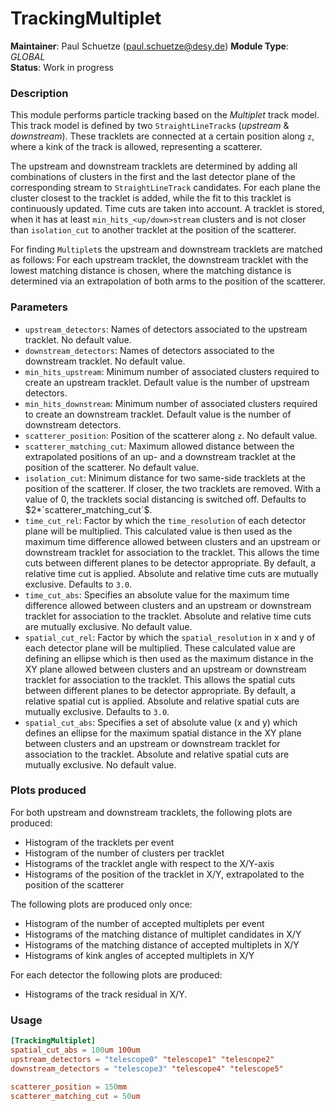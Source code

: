 # TrackingMultiplet
**Maintainer**: Paul Schuetze (paul.schuetze@desy.de)
**Module Type**: *GLOBAL*  
**Status**: Work in progress

### Description
This module performs particle tracking based on the _Multiplet_ track model.
This track model is defined by two `StraightLineTrack`s (_upstream_ & _downstream_). These tracklets are connected at a certain position along `z`, where a kink of the track is allowed, representing a scatterer.

The upstream and downstream tracklets are determined by adding all combinations of clusters in the first and the last detector plane of the corresponding stream to `StraightLineTrack` candidates.
For each plane the cluster closest to the tracklet is added, while the fit to this tracklet is continuously updated.
Time cuts are taken into account.
A tracklet is stored, when it has at least `min_hits_<up/down>stream` clusters and is not closer than `isolation_cut` to another tracklet at the position of the scatterer.

For finding `Multiplet`s the upstream and downstream tracklets are matched as follows:
For each upstream tracklet, the downstream tracklet with the lowest matching distance is chosen, where the matching distance is determined via an extrapolation of both arms to the position of the scatterer.

### Parameters
* `upstream_detectors`: Names of detectors associated to the upstream tracklet. No default value.
* `downstream_detectors`: Names of detectors associated to the downstream tracklet. No default value.
* `min_hits_upstream`: Minimum number of associated clusters required to create an upstream tracklet. Default value is the number of upstream detectors.
* `min_hits_downstream`: Minimum number of associated clusters required to create an downstream tracklet. Default value is the number of downstream detectors.
* `scatterer_position`: Position of the scatterer along `z`. No default value.
* `scatterer_matching_cut`: Maximum allowed distance between the extrapolated positions of an up- and a downstream tracklet at the position of the scatterer. No default value.
* `isolation_cut`: Minimum distance for two same-side tracklets at the position of the scatterer. If closer, the two tracklets are removed. With a value of 0, the tracklets social distancing is switched off. Defaults to $2*`scatterer_matching_cut`$.
* `time_cut_rel`: Factor by which the `time_resolution` of each detector plane will be multiplied. This calculated value is then used as the maximum time difference allowed between clusters and an upstream or downstream tracklet for association to the tracklet. This allows the time cuts between different planes to be detector appropriate. By default, a relative time cut is applied. Absolute and relative time cuts are mutually exclusive. Defaults to `3.0`.
* `time_cut_abs`: Specifies an absolute value for the maximum time difference allowed between clusters and an upstream or downstream tracklet for association to the tracklet. Absolute and relative time cuts are mutually exclusive. No default value.
* `spatial_cut_rel`: Factor by which the `spatial_resolution` in x and y of each detector plane will be multiplied. These calculated value are defining an ellipse which is then used as the maximum distance in the XY plane allowed between clusters and an upstream or downstream tracklet for association to the tracklet. This allows the spatial cuts between different planes to be detector appropriate. By default, a relative spatial cut is applied. Absolute and relative spatial cuts are mutually exclusive. Defaults to `3.0`.
* `spatial_cut_abs`: Specifies a set of absolute value (x and y) which defines an ellipse for the maximum spatial distance in the XY plane between clusters and an upstream or downstream tracklet for association to the tracklet. Absolute and relative spatial cuts are mutually exclusive. No default value.


### Plots produced

For both upstream and downstream tracklets, the following plots are produced:

* Histogram of the tracklets per event
* Histogram of the number of clusters per tracklet
* Histograms of the tracklet angle with respect to the X/Y-axis
* Histograms of the position of the tracklet in X/Y, extrapolated to the position of the scatterer

The following plots are produced only once:

* Histogram of the number of accepted multiplets per event
* Histograms of the matching distance of multiplet candidates in X/Y
* Histograms of the matching distance of accepted multiplets in X/Y
* Histograms of kink angles of accepted multiplets in X/Y

For each detector the following plots are produced:

* Histograms of the track residual in X/Y.

### Usage
```toml
[TrackingMultiplet]
spatial_cut_abs = 100um 100um
upstream_detectors = "telescope0" "telescope1" "telescope2"
downstream_detectors = "telescope3" "telescope4" "telescope5"

scatterer_position = 150mm
scatterer_matching_cut = 50um
```
